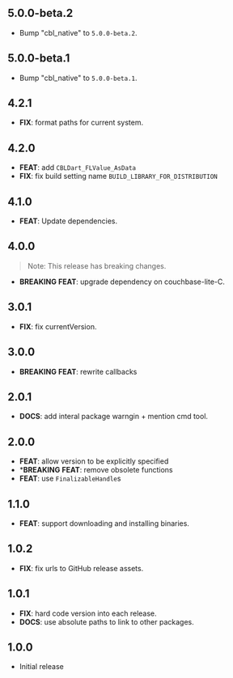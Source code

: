 ## 5.0.0-beta.2

 - Bump "cbl_native" to `5.0.0-beta.2`.

## 5.0.0-beta.1

 - Bump "cbl_native" to `5.0.0-beta.1`.

## 4.2.1

 - **FIX**: format paths for current system.

## 4.2.0

 - **FEAT**: add `CBLDart_FLValue_AsData`
 - **FIX**: fix build setting name `BUILD_LIBRARY_FOR_DISTRIBUTION`

## 4.1.0

 - **FEAT**: Update dependencies.

## 4.0.0

> Note: This release has breaking changes.

 - **BREAKING** **FEAT**: upgrade dependency on couchbase-lite-C.

## 3.0.1

 - **FIX**: fix currentVersion.

## 3.0.0

 - **BREAKING** **FEAT**: rewrite callbacks

## 2.0.1

 - **DOCS**: add interal package warngin + mention cmd tool.

## 2.0.0

 - **FEAT**: allow version to be explicitly specified
 - ***BREAKING** **FEAT**: remove obsolete functions
 - **FEAT**: use `FinalizableHandle`s

## 1.1.0

 - **FEAT**: support downloading and installing binaries.

## 1.0.2

 - **FIX**: fix urls to GitHub release assets.

## 1.0.1

 - **FIX**: hard code version into each release.
 - **DOCS**: use absolute paths to link to other packages.

## 1.0.0

 - Initial release

